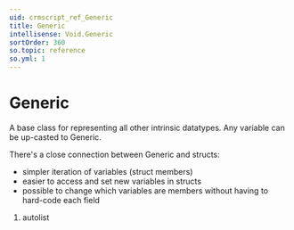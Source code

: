 ```yaml
---
uid: crmscript_ref_Generic
title: Generic
intellisense: Void.Generic
sortOrder: 360
so.topic: reference
so.yml: 1
---
```


# Generic

A base class for representing all other intrinsic datatypes. Any variable can be up-casted to Generic.

There's a close connection between Generic and structs:

* simpler iteration of variables (struct members)
* easier to access and set new variables in structs
* possible to change which variables are members without having to hard-code each field

1. autolist
